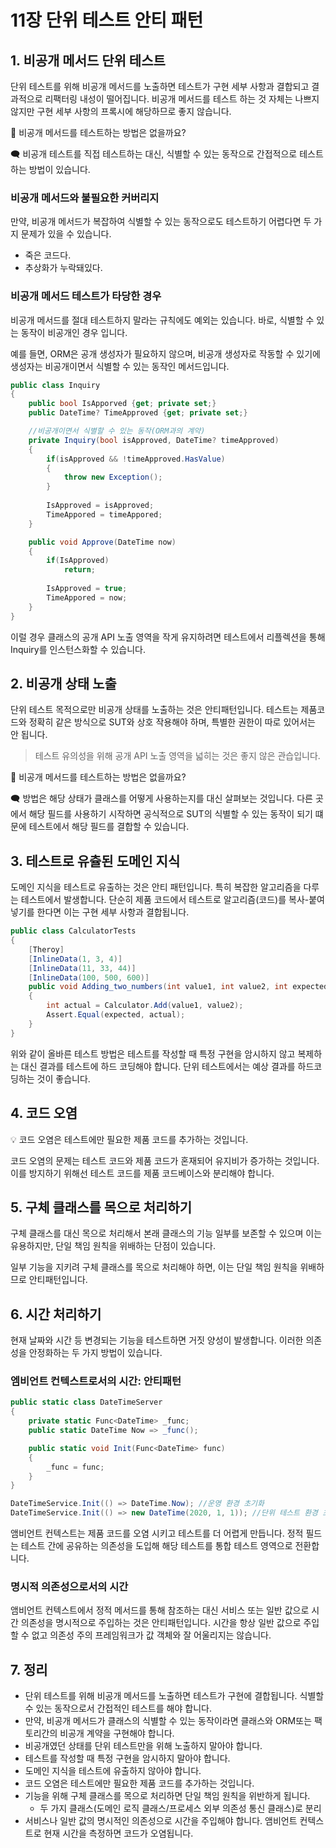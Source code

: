# 11장 단위 테스트 안티 패턴

## 1. 비공개 메서드 단위 테스트

단위 테스트를 위해 비공개 메서드를 노출하면 테스트가 구현 세부 사항과 결합되고 결과적으로 리팩터링 내성이 떨어집니다. 비공개 메서드를 테스트 하는 것 자체는 나쁘지 않지만 구현 세부 사항의 프록시에 해당하므로 좋지 않습니다.

🤔 비공개 메서드를 테스트하는 방법은 없을까요?

🗨 비공개 테스트를 직접 테스트하는 대신, 식별할 수 있는 동작으로 간접적으로 테스트하는 방법이 있습니다.

### 비공개 메서드와 불필요한 커버리지

만약, 비공개 메서드가 복잡하여 식별할 수 있는 동작으로도 테스트하기 어렵다면 두 가지 문제가 있을 수 있습니다.

- 죽은 코드다.
- 추상화가 누락돼있다.

### 비공개 메서드 테스트가 타당한 경우

비공개 메서드를 절대 테스트하지 말라는 규칙에도 예외는 있습니다. 바로, 식별할 수 있는 동작이 비공개인 경우 입니다.

예를 들면, ORM은 공개 생성자가 필요하지 않으며, 비공개 생성자로 작동할 수 있기에 생성자는 비공개이면서 식별할 수 있는 동작인 메서드입니다.

```csharp
public class Inquiry
{
	public bool IsApporved {get; private set;}
	public DateTime? TimeApproved {get; private set;}

	//비공개이면서 식별할 수 있는 동작(ORM과의 계약)
	private Inquiry(bool isApproved, DateTime? timeApproved)
	{
		if(isApproved && !timeApproved.HasValue)
		{
			throw new Exception();
		}
	
		IsApproved = isApproved;
		TimeAppored = timeAppored;
	}

	public void Approve(DateTime now)
	{
		if(IsApproved)
			return;
	
		IsApproved = true;
		TimeAppored = now;
	}
}

```

이럴 경우 클래스의 공개 API 노출 영역을 작게 유지하려면 테스트에서 리플렉션을 통해 Inquiry를 인스턴스화할 수 있습니다.

## 2. 비공개 상태 노출

단위 테스트 목적으로만 비공개 상태를 노출하는 것은 안티패턴입니다. 테스트는 제품코드와 정확히 같은 방식으로 SUT와 상호 작용해야 하며, 특별한 권한이 따로 있어서는 안 됩니다.

> 테스트 유의성을 위해 공개 API 노출 영역을 넓히는 것은 좋지 않은 관습입니다.
> 

🤔 비공개 메서드를 테스트하는 방법은 없을까요?

🗨 방법은 해당 상태가 클래스를 어떻게 사용하는지를 대신 살펴보는 것입니다. 다른 곳에서 해당 필드를 사용하기 시작하면 공식적으로 SUT의 식별할 수 있는 동작이 되기 떄문에 테스트에서 해당 필드를 결합할 수 있습니다.

## 3. 테스트로 유츌된 도메인 지식

도메인 지식을 테스트로 유출하는 것은 안티 패턴입니다. 특히 복잡한 알고리즘을 다루는 테스트에서 발생합니다. 단순히 제품 코드에서 테스트로 알고리즘(코드)를 복사-붙여넣기를 한다면 이는 구현 세부 사항과 결합됩니다.

```csharp
public class CalculatorTests
{
	[Theroy]
	[InlineData(1, 3, 4)]
	[InlineData(11, 33, 44)]
	[InlineData(100, 500, 600)]
	public void Adding_two_numbers(int value1, int value2, int expected)
	{
		int actual = Calculator.Add(value1, value2);
		Assert.Equal(expected, actual);
	}
}
```

위와 같이 올바른 테스트 방법은 테스트를 작성할 때 특정 구현을 암시하지 않고 복제하는 대신 결과를 테스트에 하드 코딩해야 합니다. 단위 테스트에서는 예상 결과를 하드코딩하는 것이 좋습니다.

## 4. 코드 오염

<aside>
💡 코드 오염은 테스트에만 필요한 제품 코드를 추가하는 것입니다.

</aside>

코드 오염의 문제는 테스트 코드와 제품 코드가 혼재되어 유지비가 증가하는 것입니다. 이를 방지하기 위해선 테스트 코드를 제품 코드베이스와 분리해야 합니다.

## 5. 구체 클래스를 목으로 처리하기

구체 클래스를 대신 목으로 처리해서 본래 클래스의 기능 일부를 보존할 수 있으며 이는 유용하지만, 단일 책임 원칙을 위배하는 단점이 있습니다.  

일부 기능을 지키려 구체 클래스를 목으로 처리해야 하면, 이는 단일 책임 원칙을 위배하므로 안티패턴입니다.

## 6. 시간 처리하기

현재 날짜와 시간 등 변경되는 기능을  테스트하면 거짓 양성이 발생합니다. 이러한 의존성을 안정화하는 두 가지 방법이 있습니다.

### 엠비언트 컨텍스트로서의 시간: 안티패턴

```csharp
public static class DateTimeServer
{
	private static Func<DateTime> _func;
	public static DateTime Now => _func();

	public static void Init(Func<DateTime> func)
	{
		_func = func;
	}
}

DateTimeService.Init(() => DateTime.Now); //운영 환경 초기화
DateTimeService.Init(() => new DateTime(2020, 1, 1)); //단위 테스트 환경 초기화
```

앰비언트 컨텍스트는 제품 코드를 오염 시키고 테스트를 더 어렵게 만듭니다. 정적 필드는 테스트 간에 공유하는 의존성을 도입해 해당 테스트를 통합 테스트 영역으로 전환합니다.

### 명시적 의존성으로서의 시간

앰비언트 컨텍스트에서 정적 메서드를 통해 참조하는 대신 서비스 또는 일반 값으로 시간 의존성을 명시적으로 주입하는 것은 안티패턴입니다. 시간을 항상 일반 값으로 주입할 수 없고 의존성 주의 프레임워크가 값 객체와 잘 어울리지는 않습니다.

## 7. 정리

- 단위 테스트를 위해 비공개 메서드를 노출하면 테스트가 구현에 결합됩니다. 식별할 수 있는 동작으로서 간접적인 테스트를 해야 합니다.
- 만약, 비공개 메서드가 클래스의 식별할 수 있는 동작이라면 클래스와 ORM또는 팩토리간의 비공개 계약을 구현해야 합니다.
- 비공개였던 상태를 단위 테스트만을 위해 노출하지 말아야 합니다.
- 테스트를 작성할 때 특정 구현을 암시하지 말아야 합니다.
- 도메인 지식을 테스트에 유출하지 않아야 합니다.
- 코드 오염은 테스트에만 필요한 제품 코드를 추가하는 것입니다.
- 기능을 위해 구체 클래스를 목으로 처리하면 단일 책임 원칙을 위반하게 됩니다.
    - 두 가지 클래스(도메인 로직 클래스/프로세스 외부 의존성 통신 클래스)로 분리
- 서비스나 일반 값의 명시적인 의존성으로 시간을 주입해야 합니다. 앰비언트 컨텍스트로 현재 시간을 측정하면 코드가 오염됩니다.